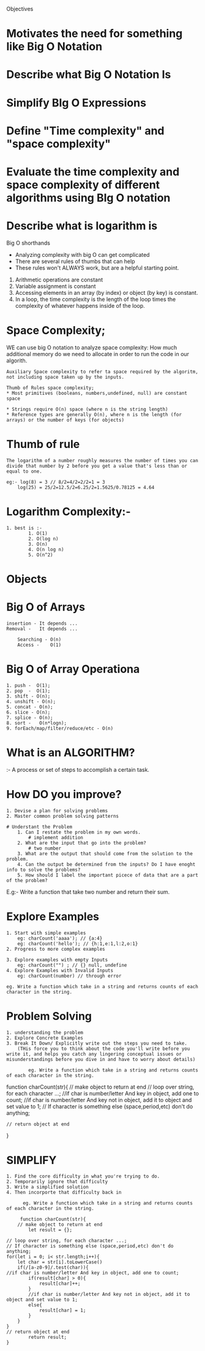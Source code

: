 Objectives
# Motivates the need for something like Big O Notation
# Describe what Big O Notation Is
# Simplify BIg O Expressions 
# Define "Time complexity" and "space complexity"
# Evaluate the time complexity and space complexity of different algorithms using BIg O notation
# Describe what is logarithm is

Big O shorthands
* Analyzing complexity with big O can get complicated 
* There are several rules of thumbs that can help
* These rules won't ALWAYS work, but are a helpful starting point.

1. Arithmetic operations are constant
2. Variable assignment is constant
3. Accessing elements in an array (by index) or object (by key) is constant.
4. In a loop, the time complexity is the length of the loop times the complexity of whatever happens inside of the loop.


# Space Complexity;
WE can use big O notation to analyze space complexity:
    How much additional memory do we need to allocate in order to run the code in our algorith.

    Auxiliary Space complexity to refer ta space required by the algoritm, not including space taken up by the inputs.

    Thumb of Rules space complexity;
    * Most primitives (booleans, numbers,undefined, null) are constant space

    * Strings require O(n) space (where n is the string length)
    * Reference types are generally O(n), where n is the length (for arrays) or the number of keys (for objects)

# Thumb of rule
    The logarithm of a number roughly measures the number of times you can divide that number by 2 before you get a value that's less than or equal to one.

    eg:- log(8) = 3 // 8/2=4/2=2/2=1 = 3
        log(25) = 25/2=12.5/2=6.25/2=1.5625/0.78125 = 4.64

# Logarithm Complexity:-
    1. best is :- 
            1. O(1)
            2. O(log n)
            3. O(n)
            4. O(n log n)
            5. O(n^2)


# Objects


# Big O of Arrays
    insertion - It depends ...
    Removal -   It depends ...

        Searching - O(n)
        Access -    O(1)

# Big O of Array Operationa
    1. push -  O(1);
    2. pop  -  O(1);
    3. shift - O(n);
    4. unshift - O(n);
    5. concat - O(n);
    6. slice - O(n);
    7. splice - O(n);
    8. sort -   O(n*logn);
    9. forEach/map/filter/reduce/etc - O(n)

# What is an ALGORITHM?
:- A process or set of steps to accomplish a certain task.


# How DO you improve?
    1. Devise a plan for solving problems
    2. Master common problem solving patterns

    # Understant the Problem
        1. Can I restate the problem in my own words.
            # implement addition
        2. What are the input that go into the problem?
            # two number
        3. What are the output that should come from the solution to the problem.
        4. Can the output be determined from the inputs? Do I have enoght info to solve the problems? 
        5. How should I label the important picece of data that are a part of the problem?


E.g:- Write a function that take two number and return their sum.

# Explore Examples
    1. Start with simple examples
        eg: charCount('aaaa'); // {a:4}
        eg: charCount('hello'); // {h:1,e:1,l:2,o:1}
    2. Progress to more complex examples

    3. Explore examples with empty Inputs
        eg: charCount("") ; // {} null, undefine
    4. Explore Examples with Invalid Inputs
        eg: charCount(number) // through error

    eg. Write a function which take in a string and returns counts of each character in the string.

# Problem Solving
    1. understanding the problem
    2. Explore Concrete Examples
    3. Break It Down/ Explicitly write out the steps you need to take.
        (THis force you to think about the code you'll write before you write it, and helps you catch any lingering conceptual issues or misunderstandings before you dive in and have to worry about details)

            eg. Write a function which take in a string and returns counts of each character in the string.

function charCount(str){
    // make object to return at end
    // loop over string, for each character ...;
    //if char is number/letter And key in object, add one to count;
    //if char is number/letter And key not in object, add it to object and set value to 1;
    // If character is something else (space,period,etc) don't do anything;

    // return object at end
    
}

# SIMPLIFY
    1. Find the core difficulty in what you're trying to do.
    2. Temporarily ignore that difficulty
    3. Write a simplified solution
    4. Then incorporte that difficulty back in

          eg. Write a function which take in a string and returns counts of each character in the string.

         function charCount(str){
        // make object to return at end
            let result = {};

    // loop over string, for each character ...;
    // If character is something else (space,period,etc) don't do anything;
    for(let i = 0; i< str.length;i++){
        let char = str[i].toLowerCase()
        if(/[a-z0-9]/.test(char)){
    //if char is number/letter And key in object, add one to count;
            if(result[char] > 0){
                result[char]++;
            }
            //if char is number/letter And key not in object, add it to object and set value to 1;
            else{
                result[char] = 1;
            }
        }
    }
    // return object at end
            return result;
    }